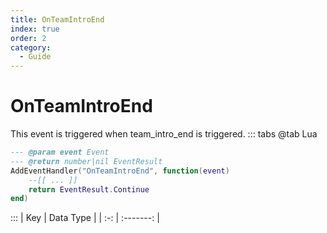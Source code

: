 ```yaml
---
title: OnTeamIntroEnd
index: true
order: 2
category:
  - Guide
---
```


# OnTeamIntroEnd
This event is triggered when team_intro_end is triggered.
::: tabs
@tab Lua
```lua
--- @param event Event
--- @return number|nil EventResult
AddEventHandler("OnTeamIntroEnd", function(event)
    --[[ ... ]]
    return EventResult.Continue
end)
```

:::
| Key | Data Type |
| :-: | :-------: |
